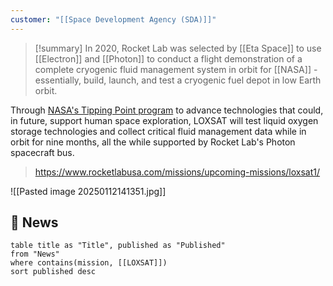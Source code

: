 ```yaml
---
customer: "[[Space Development Agency (SDA)]]"
---
```

>[!summary]
>In 2020, Rocket Lab was selected by [[Eta Space]] to use [[Electron]] and [[Photon]] to conduct a flight demonstration of a complete cryogenic fluid management system in orbit for [[NASA]] - essentially, build, launch, and test a cryogenic fuel depot in low Earth orbit.
>
Through [NASA's Tipping Point program](https://newspaceeconomy.ca/2024/05/03/nasas-tipping-point-program-fostering-commercial-space-innovation/) to advance technologies that could, in future, support human space exploration, LOXSAT will test liquid oxygen storage technologies and collect critical fluid management data while in orbit for nine months, all the while supported by Rocket Lab's Photon spacecraft bus.
>
>https://www.rocketlabusa.com/missions/upcoming-missions/loxsat1/

![[Pasted image 20250112141351.jpg]]

## 📰 News

```dataview
table title as "Title", published as "Published"
from "News"
where contains(mission, [[LOXSAT]])
sort published desc

```




